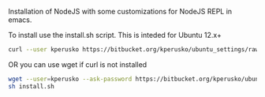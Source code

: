 Installation of NodeJS with some customizations for NodeJS REPL in emacs.

To install use the install.sh script. This is inteded for Ubuntu 12.x+

```sh
curl --user kperusko https://bitbucket.org/kperusko/ubuntu_settings/raw/master/nodejs/install.sh | sh
```

OR you can use wget if curl is not installed

```sh
wget --user=kperusko --ask-password https://bitbucket.org/kperusko/ubuntu_settings/raw/master/emacs/install.sh
sh install.sh
```